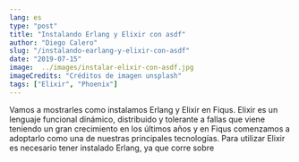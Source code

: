```yaml
---
lang: es
type: "post"
title: "Instalando Erlang y Elixir con asdf"
author: "Diego Calero"
slug: "/instalando-earlang-y-elixir-con-asdf"
date: "2019-07-15"
image:  ../images/instalar-elixir-con-asdf.jpg
imageCredits: "Créditos de imagen unsplash"
tags: ["Elixir", "Phoenix"]
---
```


Vamos a mostrarles como instalamos Erlang y Elixir en Fiqus. Elixir es un lenguaje funcional dinámico, distribuido y tolerante a fallas que viene teniendo un gran crecimiento en los últimos años y en Fiqus comenzamos a adoptarlo como una de nuestras principales tecnologías. Para utilizar Elixir es necesario tener instalado Erlang, ya que corre sobre 
